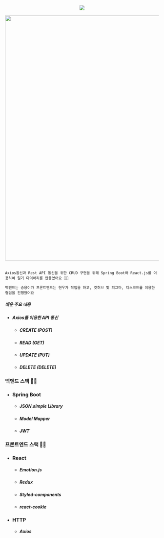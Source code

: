 
<div align="center">
  <br/>
  <img src="https://user-images.githubusercontent.com/19422885/211190450-ac8ffce1-4d26-482a-9498-edd21f02879f.png"/>
  <br/>
  <br/>
  <img src="https://user-images.githubusercontent.com/19422885/211190477-f042b6e3-4e3c-4aeb-9363-5fedad919c81.gif" style="width:800px;" />
</div>

<br/>

```Axios통신과 Rest API 통신을 위한 CRUD 구현을 위해 Spring Boot와 React.js를 이용하여 일기 다이어리를 만들었어요 👏🏻```

```백엔드는 승용이가 프론트엔드는 현우가 작업을 하고, 깃허브 및 피그마, 디스코드를 이용한 협업을 진행했어요```


##### 배운 주요 내용
- ##### Axios를 이용한 API 통신
  - ##### CREATE (POST)
  - ##### READ (GET)
  - ##### UPDATE (PUT)
  - ##### DELETE (DELETE)


### 백엔드 스택 👏🏻
- ### Spring Boot
  - ##### JSON.simple Library 
  - ##### Model Mapper
  - ##### JWT 

### 프론트엔드 스택 👏🏻
- ### React
  - ##### Emotion.js
  - ##### Redux
  - ##### Styled-components
  - ##### react-cookie
- ### HTTP
  - ##### Axios
 
  
